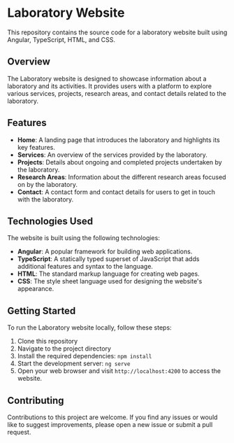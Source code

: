 # Laboratory Website

This repository contains the source code for a laboratory website built using Angular, TypeScript, HTML, and CSS.

## Overview

The Laboratory website is designed to showcase information about a laboratory and its activities. It provides users with a platform to explore various services, projects, research areas, and contact details related to the laboratory.

## Features

- **Home**: A landing page that introduces the laboratory and highlights its key features.
- **Services**: An overview of the services provided by the laboratory.
- **Projects**: Details about ongoing and completed projects undertaken by the laboratory.
- **Research Areas**: Information about the different research areas focused on by the laboratory.
- **Contact**: A contact form and contact details for users to get in touch with the laboratory.

## Technologies Used

The website is built using the following technologies:

- **Angular**: A popular framework for building web applications.
- **TypeScript**: A statically typed superset of JavaScript that adds additional features and syntax to the language.
- **HTML**: The standard markup language for creating web pages.
- **CSS**: The style sheet language used for designing the website's appearance.

## Getting Started

To run the Laboratory website locally, follow these steps:

1. Clone this repository
2. Navigate to the project directory
3. Install the required dependencies: `npm install`
4. Start the development server: `ng serve`
5. Open your web browser and visit `http://localhost:4200` to access the website.

## Contributing

Contributions to this project are welcome. If you find any issues or would like to suggest improvements, please open a new issue or submit a pull request.
